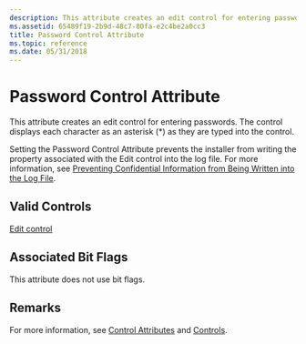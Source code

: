 ```yaml
---
description: This attribute creates an edit control for entering passwords. The control displays each character as an asterisk (\*) as they are typed into the control.
ms.assetid: 65489f19-2b9d-48c7-80fa-e2c4be2a0cc3
title: Password Control Attribute
ms.topic: reference
ms.date: 05/31/2018
---
```


# Password Control Attribute

This attribute creates an edit control for entering passwords. The control displays each character as an asterisk (\*) as they are typed into the control.

Setting the Password Control Attribute prevents the installer from writing the property associated with the Edit control into the log file. For more information, see [Preventing Confidential Information from Being Written into the Log File](preventing-confidential-information-from-being-written-into-the-log-file.md).

## Valid Controls

[Edit control](edit-control.md)

## Associated Bit Flags

This attribute does not use bit flags.

## Remarks

For more information, see [Control Attributes](control-attributes.md) and [Controls](controls.md).

 

 



